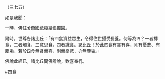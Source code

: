 （三七五）

如是我聞：

一時，佛住舍衛國祇樹給孤獨園。

爾時，世尊告諸比丘：「有四食資益眾生，令得住世攝受長養。何等為四？一者摶食，二者觸食，三意思食，四者識食。諸比丘！於此四食有貪有喜，則有憂悲、有塵垢，若於四食無貪無喜，則無憂悲，亦無塵垢。」

佛說此經已，諸比丘聞佛所說，歡喜奉行。



#四食
